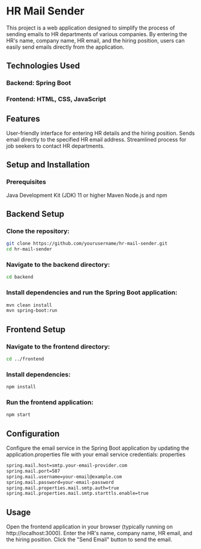 # HR Mail Sender
This project is a web application designed to simplify the process of sending emails to HR departments of various companies. By entering the HR's name, company name, HR email, and the hiring position, users can easily send emails directly from the application.

## Technologies Used
### Backend: Spring Boot
### Frontend: HTML, CSS, JavaScript
## Features
User-friendly interface for entering HR details and the hiring position.
Sends email directly to the specified HR email address.
Streamlined process for job seekers to contact HR departments.
## Setup and Installation
### Prerequisites
Java Development Kit (JDK) 11 or higher
Maven
Node.js and npm
## Backend Setup
### Clone the repository:

```bash
git clone https://github.com/yourusername/hr-mail-sender.git
cd hr-mail-sender
```
### Navigate to the backend directory:

```bash
cd backend
```
### Install dependencies and run the Spring Boot application:

```bash
mvn clean install
mvn spring-boot:run
```
## Frontend Setup
### Navigate to the frontend directory:

```bash
cd ../frontend
```
### Install dependencies:

```bash
npm install
```
### Run the frontend application:

```bash
npm start
```
## Configuration
Configure the email service in the Spring Boot application by updating the application.properties file with your email service credentials:
properties
```bash
spring.mail.host=smtp.your-email-provider.com
spring.mail.port=587
spring.mail.username=your-email@example.com
spring.mail.password=your-email-password
spring.mail.properties.mail.smtp.auth=true
spring.mail.properties.mail.smtp.starttls.enable=true
```
## Usage
Open the frontend application in your browser (typically running on http://localhost:3000).
Enter the HR's name, company name, HR email, and the hiring position.
Click the "Send Email" button to send the email.
